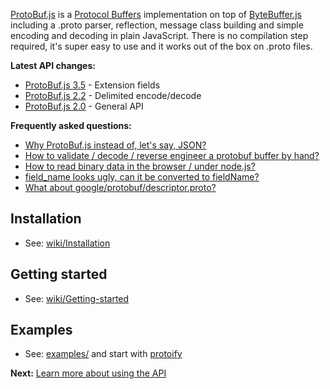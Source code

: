 [ProtoBuf.js](https://github.com/dcodeIO/ProtoBuf.js) is a [Protocol Buffers](https://developers.google.com/protocol-buffers/docs/overview) implementation on top of [ByteBuffer.js](https://github.com/dcodeIO/ByteBuffer.js) including a .proto parser, reflection, message class building and simple encoding and decoding in plain JavaScript. There is no compilation step required, it's super easy to use and it works out of the box on .proto files.

**Latest API changes:**
* [ProtoBuf.js 3.5](https://github.com/dcodeIO/ProtoBuf.js/wiki/Changes-in-ProtoBuf.js-3.5) - Extension fields
* [ProtoBuf.js 2.2](https://github.com/dcodeIO/ProtoBuf.js/wiki/Changes-in-ProtoBuf.js-2.2) - Delimited encode/decode
* [ProtoBuf.js 2.0](https://github.com/dcodeIO/ProtoBuf.js/wiki/Changes-in-ProtoBuf.js-2) - General API

**Frequently asked questions:**
* [Why ProtoBuf.js instead of, let's say, JSON?](https://github.com/dcodeIO/ProtoBuf.js/wiki/ProtoBuf.js-vs-JSON)
* [How to validate / decode / reverse engineer a protobuf buffer by hand?](https://github.com/dcodeIO/ProtoBuf.js/issues/55)
* [How to read binary data in the browser / under node.js?](https://github.com/dcodeIO/ProtoBuf.js/wiki/How-to-read-binary-data-in-the-browser-or-under-node.js%3F)
* [field_name looks ugly, can it be converted to fieldName?](https://github.com/dcodeIO/ProtoBuf.js/wiki/Advanced-options#convert-fields-to-camelcase)
* [What about google/protobuf/descriptor.proto?](https://github.com/dcodeIO/ProtoBuf.js/tree/master/src/google/protobuf)

Installation
------------
* See: [wiki/Installation](https://github.com/dcodeIO/ProtoBuf.js/wiki/Installation)

Getting started
---------------
* See: [wiki/Getting-started](https://github.com/dcodeIO/ProtoBuf.js/wiki/Getting-started)

Examples
--------
* See: [examples/](https://github.com/dcodeIO/ProtoBuf.js/tree/master/examples) and start with [protoify](https://github.com/dcodeIO/ProtoBuf.js/tree/master/examples/protoify)

**Next:** [Learn more about using the API](https://github.com/dcodeIO/ProtoBuf.js/wiki/Builder)